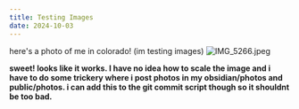 ```yaml
---
title: Testing Images
date: 2024-10-03
---
```


here's a photo of me in colorado! (im testing images)
![IMG_5266.jpeg](/photos/IMG_5266.JPEG)

**sweet! looks like it works. I have no idea how to scale the image and i have to do some trickery where i post photos in my obsidian/photos and
public/photos. i can add this to the git commit script though so it shouldnt be too bad.**